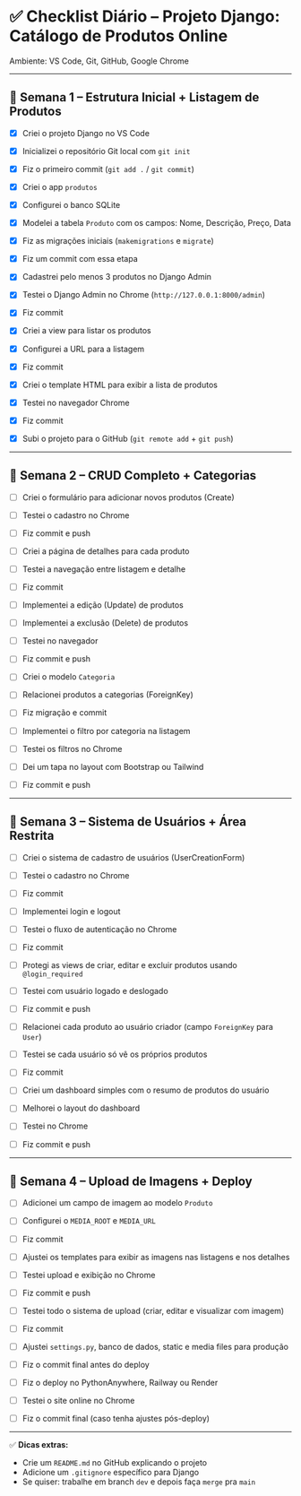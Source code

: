 # ✅ Checklist Diário – Projeto Django: Catálogo de Produtos Online

Ambiente: VS Code, Git, GitHub, Google Chrome

---

## 📍 Semana 1 – Estrutura Inicial + Listagem de Produtos

- [x] Criei o projeto Django no VS Code
- [x] Inicializei o repositório Git local com `git init`
- [x] Fiz o primeiro commit (`git add .` / `git commit`)
- [x] Criei o app `produtos`
- [x] Configurei o banco SQLite

- [x] Modelei a tabela `Produto` com os campos: Nome, Descrição, Preço, Data
- [x] Fiz as migrações iniciais (`makemigrations` e `migrate`)
- [x] Fiz um commit com essa etapa

- [x] Cadastrei pelo menos 3 produtos no Django Admin
- [x] Testei o Django Admin no Chrome (`http://127.0.0.1:8000/admin`)
- [x] Fiz commit

- [x] Criei a view para listar os produtos
- [x] Configurei a URL para a listagem
- [x] Fiz commit

- [x] Criei o template HTML para exibir a lista de produtos
- [x] Testei no navegador Chrome
- [x] Fiz commit
- [x] Subi o projeto para o GitHub (`git remote add` + `git push`)

---

## 📍 Semana 2 – CRUD Completo + Categorias

- [ ] Criei o formulário para adicionar novos produtos (Create)
- [ ] Testei o cadastro no Chrome
- [ ] Fiz commit e push

- [ ] Criei a página de detalhes para cada produto
- [ ] Testei a navegação entre listagem e detalhe
- [ ] Fiz commit

- [ ] Implementei a edição (Update) de produtos
- [ ] Implementei a exclusão (Delete) de produtos
- [ ] Testei no navegador
- [ ] Fiz commit e push

- [ ] Criei o modelo `Categoria`
- [ ] Relacionei produtos a categorias (ForeignKey)
- [ ] Fiz migração e commit

- [ ] Implementei o filtro por categoria na listagem
- [ ] Testei os filtros no Chrome
- [ ] Dei um tapa no layout com Bootstrap ou Tailwind
- [ ] Fiz commit e push

---

## 📍 Semana 3 – Sistema de Usuários + Área Restrita

- [ ] Criei o sistema de cadastro de usuários (UserCreationForm)
- [ ] Testei o cadastro no Chrome
- [ ] Fiz commit

- [ ] Implementei login e logout
- [ ] Testei o fluxo de autenticação no Chrome
- [ ] Fiz commit

- [ ] Protegi as views de criar, editar e excluir produtos usando `@login_required`
- [ ] Testei com usuário logado e deslogado
- [ ] Fiz commit e push

- [ ] Relacionei cada produto ao usuário criador (campo `ForeignKey` para `User`)
- [ ] Testei se cada usuário só vê os próprios produtos
- [ ] Fiz commit

- [ ] Criei um dashboard simples com o resumo de produtos do usuário
- [ ] Melhorei o layout do dashboard
- [ ] Testei no Chrome
- [ ] Fiz commit e push

---

## 📍 Semana 4 – Upload de Imagens + Deploy

- [ ] Adicionei um campo de imagem ao modelo `Produto`
- [ ] Configurei o `MEDIA_ROOT` e `MEDIA_URL`
- [ ] Fiz commit

- [ ] Ajustei os templates para exibir as imagens nas listagens e nos detalhes
- [ ] Testei upload e exibição no Chrome
- [ ] Fiz commit e push

- [ ] Testei todo o sistema de upload (criar, editar e visualizar com imagem)
- [ ] Fiz commit

- [ ] Ajustei `settings.py`, banco de dados, static e media files para produção
- [ ] Fiz o commit final antes do deploy

- [ ] Fiz o deploy no PythonAnywhere, Railway ou Render
- [ ] Testei o site online no Chrome
- [ ] Fiz o commit final (caso tenha ajustes pós-deploy)

---

✅ **Dicas extras:**

- Crie um `README.md` no GitHub explicando o projeto
- Adicione um `.gitignore` específico para Django
- Se quiser: trabalhe em branch `dev` e depois faça `merge` pra `main`

